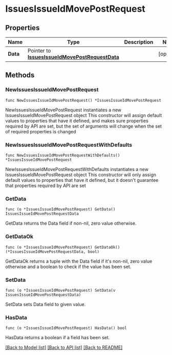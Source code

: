 # IssuesIssueIdMovePostRequest

## Properties

Name | Type | Description | Notes
------------ | ------------- | ------------- | -------------
**Data** | Pointer to [**IssuesIssueIdMovePostRequestData**](IssuesIssueIdMovePostRequestData.md) |  | [optional] 

## Methods

### NewIssuesIssueIdMovePostRequest

`func NewIssuesIssueIdMovePostRequest() *IssuesIssueIdMovePostRequest`

NewIssuesIssueIdMovePostRequest instantiates a new IssuesIssueIdMovePostRequest object
This constructor will assign default values to properties that have it defined,
and makes sure properties required by API are set, but the set of arguments
will change when the set of required properties is changed

### NewIssuesIssueIdMovePostRequestWithDefaults

`func NewIssuesIssueIdMovePostRequestWithDefaults() *IssuesIssueIdMovePostRequest`

NewIssuesIssueIdMovePostRequestWithDefaults instantiates a new IssuesIssueIdMovePostRequest object
This constructor will only assign default values to properties that have it defined,
but it doesn't guarantee that properties required by API are set

### GetData

`func (o *IssuesIssueIdMovePostRequest) GetData() IssuesIssueIdMovePostRequestData`

GetData returns the Data field if non-nil, zero value otherwise.

### GetDataOk

`func (o *IssuesIssueIdMovePostRequest) GetDataOk() (*IssuesIssueIdMovePostRequestData, bool)`

GetDataOk returns a tuple with the Data field if it's non-nil, zero value otherwise
and a boolean to check if the value has been set.

### SetData

`func (o *IssuesIssueIdMovePostRequest) SetData(v IssuesIssueIdMovePostRequestData)`

SetData sets Data field to given value.

### HasData

`func (o *IssuesIssueIdMovePostRequest) HasData() bool`

HasData returns a boolean if a field has been set.


[[Back to Model list]](../README.md#documentation-for-models) [[Back to API list]](../README.md#documentation-for-api-endpoints) [[Back to README]](../README.md)


